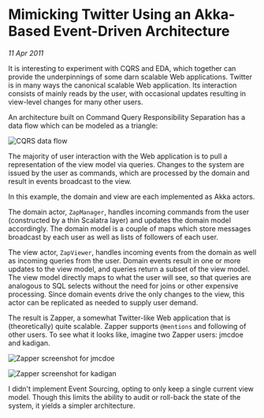 # Mimicking Twitter Using an Akka-Based Event-Driven Architecture

_11 Apr 2011_

It is interesting to experiment with CQRS and EDA, which together can provide the underpinnings of some darn scalable Web applications. Twitter is in many ways the canonical scalable Web application. Its interaction consists of mainly reads by the user, with occasional updates resulting in view-level changes for many other users.

An architecture built on Command Query Responsibility Separation has a data flow which can be modeled as a triangle:

![CQRS data flow](https://raw.github.com/JamesEarlDouglas/zapper/master/readme/cqrs-data-flow.png)

The majority of user interaction with the Web application is to pull a representation of the view model via queries. Changes to the system are issued by the user as commands, which are processed by the domain and result in events broadcast to the view.

In this example, the domain and view are each implemented as Akka actors.

The domain actor, `ZapManager`, handles incoming commands from the user (constructed by a thin Scalatra layer) and updates the domain model accordingly. The domain model is a couple of maps which store messages broadcast by each user as well as lists of followers of each user.

The view actor, `ZapViewer`, handles incoming events from the domain as well as incoming queries from the user. Domain events result in one or more updates to the view model, and queries return a subset of the view model. The view model directly maps to what the user will see, so that queries are analogous to SQL selects without the need for joins or other expensive processing. Since domain events drive the only changes to the view, this actor can be replicated as needed to supply user demand.

The result is Zapper, a somewhat Twitter-like Web application that is (theoretically) quite scalable. Zapper supports `@mentions` and following of other users. To see what it looks like, imagine two Zapper users: jmcdoe and kadigan.

![Zapper screenshot for jmcdoe](https://raw.github.com/JamesEarlDouglas/zapper/master/readme/zapper-jmcdoe.png)

![Zapper screenshot for kadigan](https://raw.github.com/JamesEarlDouglas/zapper/master/readme/zapper-kadigan.png)

I didn't implement Event Sourcing, opting to only keep a single current view model. Though this limits the ability to audit or roll-back the state of the system, it yields a simpler architecture. 
